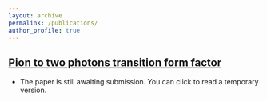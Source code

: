 ```yaml
---
layout: archive
permalink: /publications/
author_profile: true
---
```


## [Pion to two photons transition form factor](../assets/Pion_to_two_photons_transition_form_factor.pdf)
- The paper is still awaiting submission. You can click to read a temporary version.


